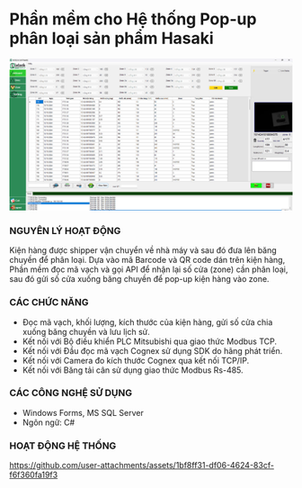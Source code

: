 # Phần mềm cho Hệ thống Pop-up phân loại sản phẩm Hasaki
![Hasaki Popup System](/assets/hasaki2.jpg)
### NGUYÊN LÝ HOẠT ĐỘNG
Kiện hàng được shipper vận chuyển về nhà máy và sau đó đưa lên băng chuyền để phân loại. Dựa vào mã Barcode và QR code dán trên kiện hàng, Phần mềm đọc mã vạch và gọi API để nhận lại số cửa (zone) cần phân loại, sau đó gửi số cửa xuống băng chuyền để pop-up kiện hàng vào zone.
### CÁC CHỨC NĂNG
- Đọc mã vạch, khối lượng, kích thước của kiện hàng, gửi số cửa chia xuống băng chuyền và lưu lịch sử.
- Kết nối với Bộ điều khiển PLC Mitsubishi qua giao thức Modbus TCP.
- Kết nối với Đầu đọc mã vạch Cognex sử dụng SDK do hãng phát triển.
- Kết nối với Camera đo kích thước Cognex qua kết nối TCP/IP.
- Kết nối với Băng tải cân sử dụng giao thức Modbus Rs-485.
### CÁC CÔNG NGHỆ SỬ DỤNG
- Windows Forms, MS SQL Server
- Ngôn ngữ: C#
### HOẠT ĐỘNG HỆ THỐNG
https://github.com/user-attachments/assets/1bf8ff31-df06-4624-83cf-f6f360fa19f3


